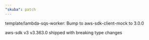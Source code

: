 ```yaml
---
"skuba": patch
---
```


template/lambda-sqs-worker: Bump to aws-sdk-client-mock to 3.0.0

aws-sdk v3 v3.363.0 shipped with breaking type changes
